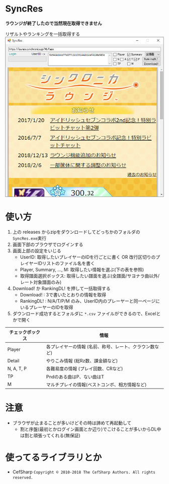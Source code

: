 # SyncRes
**ラウンジが終了したので当然現在取得できません**

リザルトやランキングを一括取得する
![Window](SyncRes.png "実行画面")

# 使い方
1. 上の releases からzipをダウンロードしてどっちかのフォルダの`SyncRes.exe`実行
2. 画面下部のブラウザでログインする
3. 画面上部の設定をいじる
	* UserID: 取得したいプレイヤーのIDを行ごとに書く OR 改行区切りのプレイヤーIDリストのファイル名を書く
	* Player, Summary, ..., M: 取得したい情報を選ぶ(下の表を参照)
	* 取得譜面選択ボックス: 取得したい譜面を選ぶ(全譜面/サヨナラ曲以外/レート対象譜面のみ)
4. Download! か RankingDL! を押して一括取得する
	* Download! : 3で書いたとおりの情報を取得
	* RankingDL! : N/A/T/P/M のみ、UserID内のプレーヤーと同一ページにいるプレーヤーのIDを取得
5. ダウンロード成功するとフォルダに `*.csv` ファイルができるので、Excelとかで開く

| チェックボックス | 情報 |
|---|---|
| Player | 各プレイヤーの情報 (名前、称号、レート、クラウン数など) |
| Detail | やりこみ情報 (総Rz数、課金額など) |
| N, A, T, P | 各難易度の情報 (プレイ回数、CRなど) |
| TP | Pndのある曲はP、ない曲はT |
| M | マルチプレイの情報(ベストコンボ、相方情報など) |

# 注意
* ブラウザが止まることが多いけどその時は諦めて再起動して
	* 割と序盤(最初とかログイン画面とか辺り)でこけることが多いからDL中は割と頑張ってくれる(無保証)

# 使ってるライブラリとか
* CefSharp `Copyright © 2010-2018 The CefSharp Authors. All rights reserved.`
